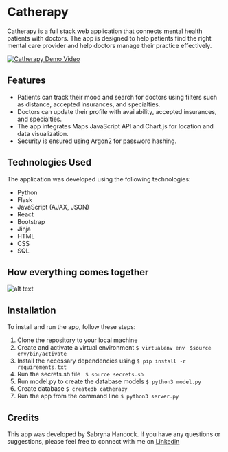 # Catherapy

Catherapy is a  full stack web application that connects mental health patients with doctors. The app is designed to help patients find the right mental care provider and help doctors manage their practice effectively.

[![Catherapy Demo Video](https://i.imgur.io/Z3dlcXM_d.webp?maxwidth=640&shape=thumb&fidelity=medium&fbclid=IwAR2FQ1rfQx_Fr3yL8TtZ4YzbAW1C89MrVkzUC3wHvSwefiwHSUTP3lKy3NI)](https://www.youtube.com/watch?v=W-7BbYARYKY&t=19s)


## Features

- Patients can track their mood and search for doctors using filters such as distance, accepted insurances, and specialties.
- Doctors can update their profile with availability, accepted insurances, and specialties.
- The app integrates Maps JavaScript API and Chart.js for location and data visualization.
- Security is ensured using Argon2 for password hashing.

## Technologies Used

The application was developed using the following technologies:

- Python
- Flask
- JavaScript (AJAX, JSON)
- React
- Bootstrap
- Jinja
- HTML
- CSS
- SQL

## How everything comes together 

![alt text](https://i.imgur.io/UOVZHAn_d.webp?maxwidth=640&shape=thumb&fidelity=medium)


## Installation

To install and run the app, follow these steps:

1. Clone the repository to your local machine
2. Create and activate a virtual environment
 `$ virtualenv env`
` $source env/bin/activate`
3. Install the necessary dependencies using `$ pip install -r requirements.txt`
4. Run the secrets.sh file ` $ source secrets.sh`
5. Run model.py to create the database models `$ python3 model.py`
6. Create database `$ createdb catherapy`
7. Run the app from the command line
`$ python3 server.py`

## Credits

This app was developed by Sabryna Hancock. If you have any questions or suggestions, please feel free to connect with me on [Linkedin](https://www.linkedin.com/in/sabryna-hancock/)
